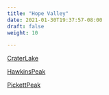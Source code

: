 ```yaml
---
title: "Hope Valley"
date: 2021-01-30T19:37:57-08:00
draft: false
weight: 10

---
```


<a target="_blank" href="/xmeyers/maps/CraterLake.pdf">CraterLake</a> 

<a target="_blank" href="/xmeyers/maps/HawkinsPeak.pdf">HawkinsPeak</a> 

<a target="_blank" href="/xmeyers/maps/PickettPeak.pdf">PickettPeak</a> 

